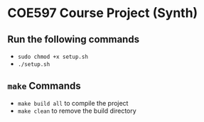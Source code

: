 # COE597 Course Project (Synth)
## Run the following commands
- `sudo chmod +x setup.sh`
- `./setup.sh`
## `make` Commands
- `make build all` to compile the project 
- `make clean` to remove the build directory

